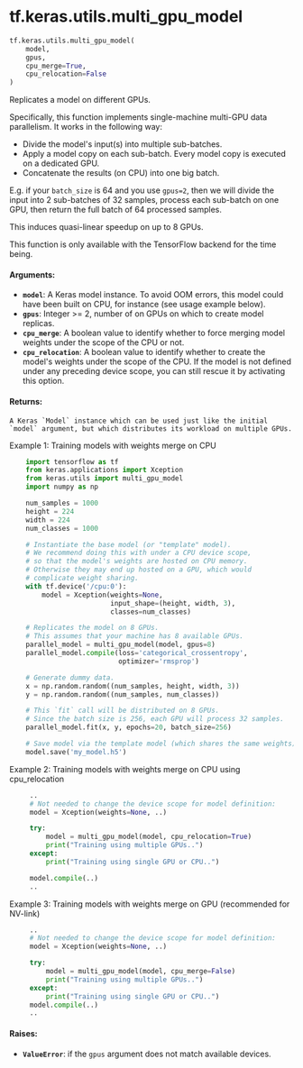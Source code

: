 <div itemscope itemtype="http://developers.google.com/ReferenceObject">
<meta itemprop="name" content="tf.keras.utils.multi_gpu_model" />
<meta itemprop="path" content="Stable" />
</div>

# tf.keras.utils.multi_gpu_model

``` python
tf.keras.utils.multi_gpu_model(
    model,
    gpus,
    cpu_merge=True,
    cpu_relocation=False
)
```

Replicates a model on different GPUs.

Specifically, this function implements single-machine
multi-GPU data parallelism. It works in the following way:

- Divide the model's input(s) into multiple sub-batches.
- Apply a model copy on each sub-batch. Every model copy
    is executed on a dedicated GPU.
- Concatenate the results (on CPU) into one big batch.

E.g. if your `batch_size` is 64 and you use `gpus=2`,
then we will divide the input into 2 sub-batches of 32 samples,
process each sub-batch on one GPU, then return the full
batch of 64 processed samples.

This induces quasi-linear speedup on up to 8 GPUs.

This function is only available with the TensorFlow backend
for the time being.

#### Arguments:

* <b>`model`</b>: A Keras model instance. To avoid OOM errors,
        this model could have been built on CPU, for instance
        (see usage example below).
* <b>`gpus`</b>: Integer >= 2, number of on GPUs on which to create
        model replicas.
* <b>`cpu_merge`</b>: A boolean value to identify whether to force
        merging model weights under the scope of the CPU or not.
* <b>`cpu_relocation`</b>: A boolean value to identify whether to
        create the model's weights under the scope of the CPU.
        If the model is not defined under any preceding device
        scope, you can still rescue it by activating this option.


#### Returns:

    A Keras `Model` instance which can be used just like the initial
    `model` argument, but which distributes its workload on multiple GPUs.

Example 1: Training models with weights merge on CPU

```python
    import tensorflow as tf
    from keras.applications import Xception
    from keras.utils import multi_gpu_model
    import numpy as np

    num_samples = 1000
    height = 224
    width = 224
    num_classes = 1000

    # Instantiate the base model (or "template" model).
    # We recommend doing this with under a CPU device scope,
    # so that the model's weights are hosted on CPU memory.
    # Otherwise they may end up hosted on a GPU, which would
    # complicate weight sharing.
    with tf.device('/cpu:0'):
        model = Xception(weights=None,
                         input_shape=(height, width, 3),
                         classes=num_classes)

    # Replicates the model on 8 GPUs.
    # This assumes that your machine has 8 available GPUs.
    parallel_model = multi_gpu_model(model, gpus=8)
    parallel_model.compile(loss='categorical_crossentropy',
                           optimizer='rmsprop')

    # Generate dummy data.
    x = np.random.random((num_samples, height, width, 3))
    y = np.random.random((num_samples, num_classes))

    # This `fit` call will be distributed on 8 GPUs.
    # Since the batch size is 256, each GPU will process 32 samples.
    parallel_model.fit(x, y, epochs=20, batch_size=256)

    # Save model via the template model (which shares the same weights):
    model.save('my_model.h5')
```

Example 2: Training models with weights merge on CPU using cpu_relocation

```python
     ..
     # Not needed to change the device scope for model definition:
     model = Xception(weights=None, ..)

     try:
         model = multi_gpu_model(model, cpu_relocation=True)
         print("Training using multiple GPUs..")
     except:
         print("Training using single GPU or CPU..")

     model.compile(..)
     ..
```

Example 3: Training models with weights merge on GPU (recommended for NV-link)

```python
     ..
     # Not needed to change the device scope for model definition:
     model = Xception(weights=None, ..)

     try:
         model = multi_gpu_model(model, cpu_merge=False)
         print("Training using multiple GPUs..")
     except:
         print("Training using single GPU or CPU..")
     model.compile(..)
     ..
```


#### Raises:

* <b>`ValueError`</b>: if the `gpus` argument does not match available devices.